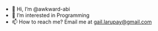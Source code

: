 - 👋 Hi, I’m @awkward-abi
- 👀 I’m interested in Programming 
- 📫 How to reach me? Email me at gail.larupay@gmail.com

<!---
awkward-abi/awkward-abi is a ✨ special ✨ repository because its `README.md` (this file) appears on your GitHub profile.
You can click the Preview link to take a look at your changes.
--->
